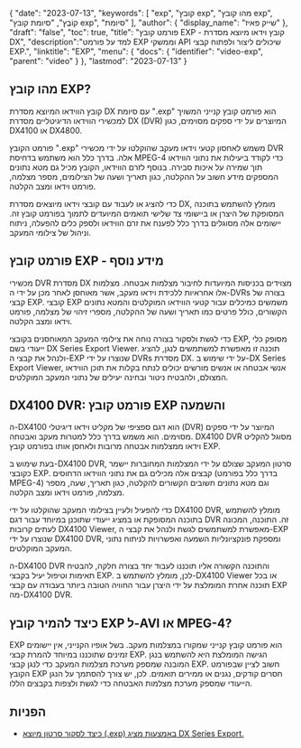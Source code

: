 {
"date": "2023-07-13",
  "keywords": [
"exp",
"קובץ exp",
"מהו קובץ exp",
"קוֹבֶץ",
"סיומת קובץ exp",
"סיומת"
],
  "author": {
"display_name": "שייק פאיז"
},
"draft": "false",
"toc": true,
"title": "פורמט קובץ EXP - קובץ וידאו מיוצא מסדרת DX",
  "description":"למד על פורמט EXP וממשקי API שיכולים ליצור ולפתוח קבצי EXP.",
  "linktitle": "EXP",
  "menu": {
    "docs": {
      "identifier": "video-exp",
      "parent": "video"
}
},
"lastmod": "2023-07-13"
}

## מהו קובץ EXP?

קובץ הווידאו המיוצא מסדרת DX עם סיומת ".exp" הוא פורמט קובץ קנייני המשויך למכשירי הווידאו הדיגיטליים מסדרת DX (DVR) המיוצרים על ידי ספקים מסוימים, כגון DX4100 או DX4800.

פורמט הקובץ ".exp" משמש לאחסון קטעי וידאו מעקב שהוקלטו על ידי מכשירי DVR אלה. בדרך כלל הוא משתמש בדחיסת MPEG-4 כדי לקודד ביעילות את נתוני הווידאו תוך שמירה על איכות סבירה. בנוסף לזרם הווידאו, הקובץ מכיל גם מטא נתונים המספקים מידע חשוב על ההקלטה, כגון תאריך ושעה של הצילומים, מספר מצלמה, פורמט וידאו ומצב הקלטה.

כדי להציג או לעבוד עם קובצי וידאו מיוצאים מסדרת DX, מומלץ להשתמש בתוכנה המסופקת של היצרן או ביישומי צד שלישי תואמים המיועדים לתמוך בפורמט קובץ זה. יישומים אלה מסוגלים בדרך כלל לפענח את זרם הווידאו ולספק כלים להפעלה, ניתוח וניהול של צילומי המעקב.

## פורמט קובץ EXP - מידע נוסף

מכשירי DVR מסדרת DX מצוידים בכניסות המיועדות לחיבור מצלמות אבטחה. מצלמות אלו אחראיות ללכידת וידאו מעקב, אשר מאוחסן לאחר מכן על ידי ה-DVRs בצורה של קבצי EXP. קובצי EXP משמשים כמיכלים עבור קטעי הווידאו המוקלטים והמטא נתונים הקשורים, כולל פרטים כמו תאריך ושעה של ההקלטה, מספרי זיהוי של מצלמה, פורמט וידאו ומצב הקלטה.

כדי לגשת ולסקור בצורה נוחה את צילומי המעקב המאוחסנים בקובצי EXP, מסופק כלי ייעודי בשם DX Series Export Viewer. תוכנה זו מאפשרת למשתמשים לנגן, להציג ולנהל את קבצי ה-EXP שנוצרו על ידי DVRs מסדרת DX. על ידי שימוש ב-DX Series Export Viewer, אנשי אבטחה או אנשים מורשים יכולים לנתח בקלות את תוכן הווידאו המצולם, ולהבטיח ניטור ובחינה יעילים של נתוני המעקב המוקלטים.

## DX4100 DVR: פורמט קובץ EXP והשמעה

ה-DX4100 הוא דגם ספציפי של מקליט וידאו דיגיטלי (DVR) המיוצר על ידי ספקים מסוימים. הוא משמש בדרך כלל למטרות מעקב ואבטחה. DX4100 DVR מסוגל להקליט וידאו ממצלמות אבטחה מרובות ולאחסן אותו בפורמט קובץ EXP.

בעת שימוש ב-DX4100 DVR, סרטון המעקב שצולם על ידי המצלמות המחוברות יישמר כקובצי EXP. קבצים אלה מכילים גם את נתוני הווידאו הדחוסים (בדרך כלל בפורמט MPEG-4) וגם מטא נתונים חשובים הקשורים להקלטה, כגון תאריך, שעה, מספר מצלמה, פורמט וידאו ומצב הקלטה.

כדי להפעיל ולעיין בצילומי המעקב שהוקלטו על ידי DX4100 DVR, מומלץ להשתמש בתוכנה המסופקת או במציג ייעודי שתוכנן במיוחד עבור דגם DVR זה. התוכנה, המכונה לעתים קרובות DX4100 Viewer, מאפשרת למשתמשים לגשת ולנהל את קבצי ה-EXP שנוצרו על ידי DX4100 DVR, ומספקת פונקציונליות השמעה ואפשרויות לניתוח נתוני המעקב המוקלטים.

ה-DX4100 DVR והתוכנה הקשורה אליו תוכננו לעבוד יחד בצורה חלקה, להבטיח תאימות וטיפול יעיל בקבצי EXP. לכן, מומלץ להשתמש ב-DX4100 Viewer או בכל תוכנה אחרת המומלצת על ידי היצרן עבור החוויה הטובה ביותר בעבודה עם קבצי EXP מה-DX4100 DVR.


## כיצד להמיר קובץ EXP ל-AVI או MPEG-4?

EXP הוא פורמט קובץ קנייני שמקורו במצלמות מעקב. בשל אופיו הקנייני, אין יישומים זמינים שתוכננו במיוחד להמרת קבצי EXP. הגישה המומלצת היא להשתמש בנגן המובנה שמספק מערכת מצלמות המעקב כדי לנגן קבצי EXP. חשוב לציין שבפורמט הקובץ EXP חסרים קודקים, נגנים או ממירים תואמים. לכן, יש צורך להסתמך על הנגן הייעודי שמספק מערכת מצלמות האבטחה כדי לגשת ולצפות בקבצים הללו.

## הפניות
* [כיצד לסקור סרטון מיוצא (.exp) באמצעות מציג DX Series Export.](https://support.pelco.com/s/article/How-to-review-exported-video-exp-using-the-DX-Series-Export-Viewer-1538586687024?language=en_US)







